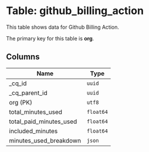 # Table: github_billing_action

This table shows data for Github Billing Action.

The primary key for this table is **org**.

## Columns

| Name          | Type          |
| ------------- | ------------- |
|_cq_id|`uuid`|
|_cq_parent_id|`uuid`|
|org (PK)|`utf8`|
|total_minutes_used|`float64`|
|total_paid_minutes_used|`float64`|
|included_minutes|`float64`|
|minutes_used_breakdown|`json`|